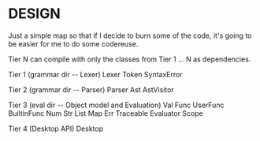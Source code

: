 DESIGN
======

Just a simple map so that if I decide to burn some of the code,
it's going to be easier for me to do some codereuse.

Tier N can compile with only the classes from Tier 1 ... N as dependencies.

Tier 1 (grammar dir -- Lexer)
  Lexer
  Token
  SyntaxError

Tier 2 (grammar dir -- Parser)
  Parser
  Ast
  AstVisitor

Tier 3 (eval dir -- Object model and Evaluation)
  Val
    Func
      UserFunc
      BuiltinFunc
    Num
    Str
    List
    Map
  Err
  Traceable
  Evaluator
  Scope

Tier 4 (Desktop API)
  Desktop
